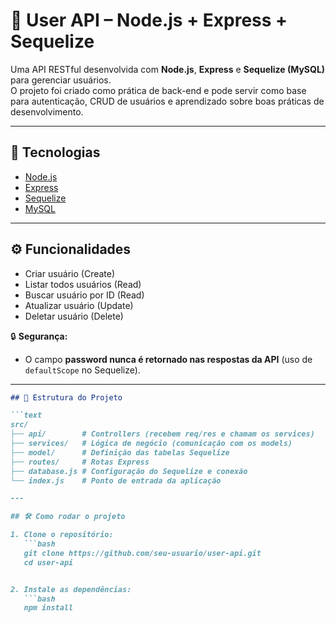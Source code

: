 # 📌 User API – Node.js + Express + Sequelize

Uma API RESTful desenvolvida com **Node.js**, **Express** e **Sequelize (MySQL)** para gerenciar usuários.  
O projeto foi criado como prática de back-end e pode servir como base para autenticação, CRUD de usuários e aprendizado sobre boas práticas de desenvolvimento.

---

## 🚀 Tecnologias

- [Node.js](https://nodejs.org/)
- [Express](https://expressjs.com/)
- [Sequelize](https://sequelize.org/)
- [MySQL](https://www.mysql.com/)

---

## ⚙️ Funcionalidades

- Criar usuário (Create)
- Listar todos usuários (Read)
- Buscar usuário por ID (Read)
- Atualizar usuário (Update)
- Deletar usuário (Delete)

🔒 **Segurança:**  
- O campo **password nunca é retornado nas respostas da API** (uso de `defaultScope` no Sequelize).

---

```markdown
## 📂 Estrutura do Projeto

```text
src/
├── api/        # Controllers (recebem req/res e chamam os services)
├── services/   # Lógica de negócio (comunicação com os models)
├── model/      # Definição das tabelas Sequelize
├── routes/     # Rotas Express
├── database.js # Configuração do Sequelize e conexão
└── index.js    # Ponto de entrada da aplicação

---

## 🛠️ Como rodar o projeto

1. Clone o repositório:
   ```bash
   git clone https://github.com/seu-usuario/user-api.git
   cd user-api


2. Instale as dependências:
   ```bash
   npm install

